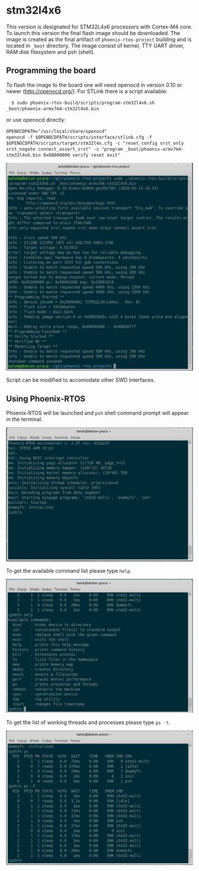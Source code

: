 # stm32l4x6
This version is designated for STM32L4x6 processors with Cortex-M4 core. To launch this version the final flash image should be downloaded. The image is created as the final artifact of `phoenix-rtos-project` building and is located in `_boot` directory. The image consist of kernel, TTY UART driver, RAM disk filesystem and psh (shell).

## Programming the board
To flash the image to the board one will need openocd in version 0.10 or newer (http://openocd.org/). For STLink there is a script available:

```
  $ sudo phoenix-rtos-build/scripts/program-stm32l4x6.sh _boot/phoenix-armv7m4-stm32l4x6.bin
```

or use openocd directly:

```
OPENOCDPATH="/usr/local/share/openocd"
openocd -f $OPENOCDPATH/scripts/interface/stlink.cfg -f $OPENOCDPATH/scripts/target/stm32l4x.cfg -c "reset_config srst_only srst_nogate connect_assert_srst" -c "program _boot/phoenix-armv7m4-stm32l4x6.bin 0x08000000 verify reset exit"
```

<img src="_images/stm32l4x6-openocd.png" width="600px">

Script can be modified to accomodate other SWD interfaces.

## Using Phoenix-RTOS

Phoenix-RTOS will be launched and `psh` shell command prompt will appear in the terminal.

<img src="_images/stm32l4x6-start.png" width="600px">

To get the available command list please type `help`.

<img src="_images/stm32l4x6-help.png" width="600px">

To get the list of working threads and processes please type `ps -t`.

<img src="_images/stm32l4x6-ps.png" width="600px">

